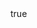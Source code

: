 ---
info:
  name: MiG-25RBT
  image: /img/aircraft/bomber/ussr/3_mig-25rbt.png
  class: Бомбардировщик
  country: СССР
  cost: 105
  year: 1979

body:
  hp: 10
  armor_front: 0
  armor_side: 0
  armor_rear: 0
  armor_top: 0
  ecm: 20
  stealth: Плохо
  air_detection: Оч. хорошо
  speed: 1000
  turn_radius: 400
  fuel: 6500
  tot: 195

cluster_bomb:
  name: RBK-500
  attr_ptk: true
  attr_kass: true
  ammo: 8
  range_ground: 3500
  accuracy: 15
  ap_power: 6
  suppression: 300
  rate_of_fire: 75
---